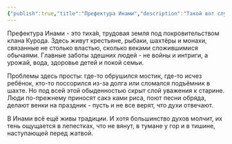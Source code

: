 ```yaml
---
{"publish":true,"title":"Префектура Инами","description":"Такой вот случай","created":"2025-10-12T15:08:41.409+02:00","modified":"2025-10-23T14:47:24.572+02:00","cssclasses":"","socialImage":"/!Assets/bd7496622355a620b3e50ca6650c600d.jpg"}
---
```



Префектура Инами - это тиха́я, трудовая земля под покровительством клана Курода. Здесь живут крестьяне, рыбаки, шахтёры и монахи, связанные не столько властью, сколько веками сложившимися обычаями. Главные заботы здешних людей - не войны и интриги, а урожай, вода, здоровье детей и покой семьи.

Проблемы здесь просты: где-то обрушился мостик, где-то исчез ребёнок, кто-то поссорился из-за долга или сломался подъёмник в шахте. Но под всей этой обыденностью скрыт слой уважения к старине. Люди по-прежнему приносят сакэ ками риса, поют песни обряда, делают венки на праздник - пусть и не все верят, что духи отвечают.

В Инами всё ещё живы традиции. И хотя большинство духов молчит, их тень ощущается в лепестках, что не вянут, в тумане у гор и в тишине, наступающей перед жатвой. 


